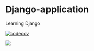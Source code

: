 # Django-application
Learning Django

[![codecov](https://codecov.io/gh/himanshu9345/Django-application/branch/master_with_testcases/graph/badge.svg)](https://codecov.io/gh/himanshu9345/Django-application)

![](https://github.com/himanshu9345/Django-application/workflows/.github/workflows/pythonapp.yml/badge.svg)
